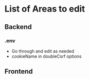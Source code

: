 # List of Areas to edit

## Backend

### .env
- Go through and edit as needed
- cookieName in doubleCsrf options


## Frontend
